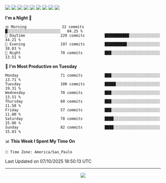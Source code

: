<p>
  <img src="https://img.shields.io/badge/go-%2300ADD8.svg?style=for-the-badge&logo=go&logoColor=white">
  <img src="https://img.shields.io/badge/typescript-%23007ACC.svg?style=for-the-badge&logo=typescript&logoColor=white">
  <img src="https://img.shields.io/badge/node.js-6DA55F?style=for-the-badge&logo=node.js&logoColor=white">
  <img src="https://img.shields.io/badge/python-3670A0?style=for-the-badge&logo=python&logoColor=ffdd54">
  <img src="https://img.shields.io/badge/Laravel-FF2D20?style=for-the-badge&logo=laravel&logoColor=white">
  <img src="https://img.shields.io/badge/html5-%23E34F26.svg?style=for-the-badge&logo=html5&logoColor=white">
  <img src="https://img.shields.io/badge/css3-%231572B6.svg?style=for-the-badge&logo=css3&logoColor=white">
  <img src="https://img.shields.io/badge/tailwindcss-%2338B2AC.svg?style=for-the-badge&logo=tailwind-css&logoColor=white">
  <img src="https://img.shields.io/badge/AWS-%23FF9900.svg?style=for-the-badge&logo=amazon-aws&logoColor=white">
</p>

<!--START_SECTION:waka-->
**I'm a Night 🦉** 

```text
🌞 Morning                22 commits          █░░░░░░░░░░░░░░░░░░░░░░░░   04.25 % 
🌆 Daytime                229 commits         ███████████░░░░░░░░░░░░░░   44.21 % 
🌃 Evening                197 commits         ██████████░░░░░░░░░░░░░░░   38.03 % 
🌙 Night                  70 commits          ███░░░░░░░░░░░░░░░░░░░░░░   13.51 % 
```
📅 **I'm Most Productive on Tuesday** 

```text
Monday                   71 commits          ███░░░░░░░░░░░░░░░░░░░░░░   13.71 % 
Tuesday                  100 commits         █████░░░░░░░░░░░░░░░░░░░░   19.31 % 
Wednesday                70 commits          ███░░░░░░░░░░░░░░░░░░░░░░   13.51 % 
Thursday                 60 commits          ███░░░░░░░░░░░░░░░░░░░░░░   11.58 % 
Friday                   57 commits          ███░░░░░░░░░░░░░░░░░░░░░░   11.00 % 
Saturday                 78 commits          ████░░░░░░░░░░░░░░░░░░░░░   15.06 % 
Sunday                   82 commits          ████░░░░░░░░░░░░░░░░░░░░░   15.83 % 
```


📊 **This Week I Spent My Time On** 

```text
🕑︎ Time Zone: America/Sao_Paulo
```


 Last Updated on 07/10/2025 18:50:13 UTC
<!--END_SECTION:waka-->

---
<p align="center">
  <img src="https://visitcount.itsvg.in/api?id=OrlatoDev&icon=0&color=12">
</p>
